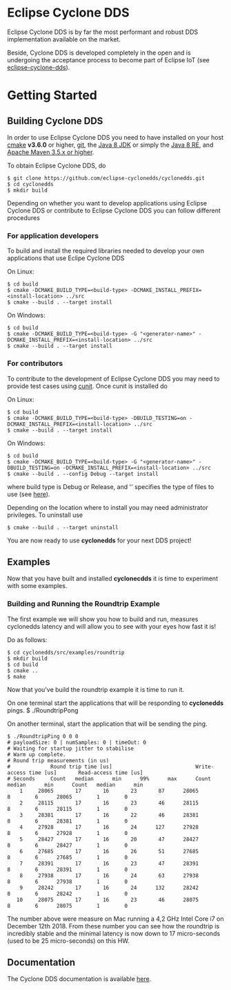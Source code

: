 # Eclipse Cyclone DDS

Eclipse Cyclone DDS is by far the most performant and robust DDS implementation available on the market. 

Beside, Cyclone DDS is developed completely in the open and is undergoing the acceptance process to become part of Eclipse IoT (see  [eclipse-cyclone-dds](https://projects.eclipse.org/proposals/eclipse-cyclone-dds)).


# Getting Started
## Building Cyclone DDS

In order to use Eclipse Cyclone DDS you need to have installed on your host [cmake](https://cmake.org/download/) **v3.6.0** or higher, [git](https://git-scm.com/),  the [Java 8 JDK](http://www.oracle.com/technetwork/java/javase/downloads/jdk8-downloads-2133151.html) or simply the [Java 8 RE](http://www.oracle.com/technetwork/java/javase/downloads/server-jre8-downloads-2133154.html), and [Apache Maven 3.5.x or higher](http://maven.apache.org/download.cgi).

To obtain Eclipse Cyclone DDS, do

    $ git clone https://github.com/eclipse-cyclonedds/cyclonedds.git 
    $ cd cyclonedds
    $ mkdir build

Depending on whether you want to develop applications using Eclipse Cyclone DDS or contribute to Eclipse Cyclone DDS you can follow different procedures

### For application developers

To build and install the required libraries needed to develop your own applications that use Eclipe Cyclone DDS

On Linux:

    $ cd build
    $ cmake -DCMAKE_BUILD_TYPE=<build-type> -DCMAKE_INSTALL_PREFIX=<install-location> ../src
    $ cmake --build . --target install

On Windows:

    $ cd build
    $ cmake -DCMAKE_BUILD_TYPE=<build-type> -G "<generator-name>" -DCMAKE_INSTALL_PREFIX=<install-location> ../src
    $ cmake --build . --target install

### For contributors

To contribute to the development of Eclipse Cyclone DDS you may need to provide test cases using [cunit](http://cunit.sourceforge.net/). Once cunit is installed do

On Linux:

    $ cd build
    $ cmake -DCMAKE_BUILD_TYPE=<build-type> -DBUILD_TESTING=on -DCMAKE_INSTALL_PREFIX=<install-location> ../src
    $ cmake --build . --target install

On Windows:

    $ cd build
    $ cmake -DCMAKE_BUILD_TYPE=<build-type> -G "<generator-name>" -DBUILD_TESTING=on -DCMAKE_INSTALL_PREFIX=<install-location> ../src
    $ cmake --build . --config Debug --target install


where build type is Debug or Release, and '<generator name>' specifies the type of files to use (see [here](https://cmake.org/cmake/help/v3.0/manual/cmake-generators.7.html)).

Depending on the location where to install you may need administrator privileges. To uninstall use

    $ cmake --build . --target uninstall

You are now ready to use **cyclonedds** for your next DDS project!

## Examples
Now that you have built and installed **cyclonecdds** it is time to experiment with some examples.

### Building and Running the Roundtrip Example
The first example we will show you how to build and run, measures cyclonedds latency and will allow you to see with your eyes how fast it is!

Do as follows:

    $ cd cyclonedds/src/examples/roundtrip
    $ mkdir build
    $ cd build
    $ cmake ..
    $ make
    
Now that you've build the roundtrip example it is time to run it. 

On one terminal start the applications that will be responding to **cyclonedds** pings.
    $ ./RoundtripPong

On another terminal, start the application that will be sending the ping.
    
    $ ./RoundtripPing 0 0 0 
    # payloadSize: 0 | numSamples: 0 | timeOut: 0
    # Waiting for startup jitter to stabilise
    # Warm up complete.
    # Round trip measurements (in us)
    #             Round trip time [us]                           Write-access time [us]       Read-access time [us]
    # Seconds     Count   median      min      99%      max      Count   median      min      Count   median      min
        1     28065       17       16       23       87      28065        8        6      28065        1        0
        2     28115       17       16       23       46      28115        8        6      28115        1        0
        3     28381       17       16       22       46      28381        8        6      28381        1        0
        4     27928       17       16       24      127      27928        8        6      27928        1        0
        5     28427       17       16       20       47      28427        8        6      28427        1        0
        6     27685       17       16       26       51      27685        8        6      27685        1        0
        7     28391       17       16       23       47      28391        8        6      28391        1        0
        8     27938       17       16       24       63      27938        8        6      27938        1        0
        9     28242       17       16       24      132      28242        8        6      28242        1        0
       10     28075       17       16       23       46      28075        8        6      28075        1        0

           
The number above were measure on Mac running a 4,2 GHz Intel Core i7 on December 12th 2018. From these number you can see how the roundtrip is incredibly stable and the minimal latency is now down to 17 micro-seconds (used to be 25 micro-seconds) on this HW.

## Documentation
The Cyclone DDS documentation is available [here](http://cdds.io/docs).
